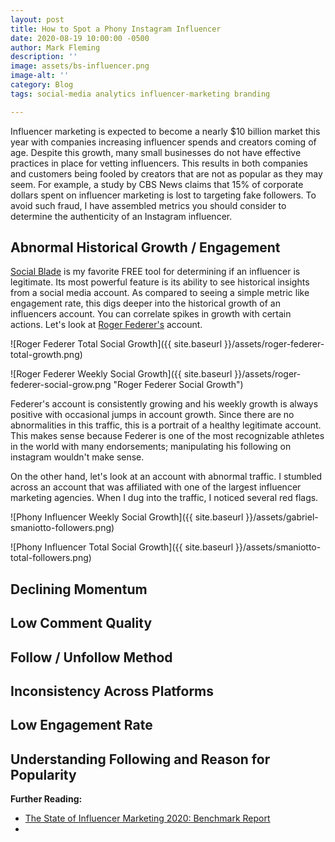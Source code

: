 ```yaml
---
layout: post
title: How to Spot a Phony Instagram Influencer
date: 2020-08-19 10:00:00 -0500
author: Mark Fleming
description: ''
image: assets/bs-influencer.png
image-alt: ''
category: Blog
tags: social-media analytics influencer-marketing branding

---
```

Influencer marketing is expected to become a nearly $10 billion market this year with companies increasing influencer spends and creators coming of age. Despite this growth, many small businesses do not have effective practices in place for vetting influencers. This results in both companies and customers being fooled by creators that are not as popular as they may seem. For example, a study by CBS News claims that 15% of corporate dollars spent on influencer marketing is lost to targeting fake followers. To avoid such fraud, I have assembled metrics you should consider to determine the authenticity of an Instagram influencer.

## Abnormal Historical Growth / Engagement

[Social Blade](https://socialblade.com/ "Social Blade") is my favorite FREE tool for determining if an influencer is legitimate. Its most powerful feature is its ability to see historical insights from a social media account. As compared to seeing a simple metric like engagement rate, this digs deeper into the historical growth of an influencers account. You can correlate spikes in growth with certain actions. Let's look at [Roger Federer's](http://instagram.com/rogerfederer "Roger Federer Instagram") account.

![Roger Federer Total Social Growth]({{ site.baseurl }}/assets/roger-federer-total-growth.png)

![Roger Federer Weekly Social Growth]({{ site.baseurl }}/assets/roger-federer-social-grow.png "Roger Federer Social Growth")

Federer's account is consistently growing and his weekly growth is always positive with  occasional jumps in account growth. Since there are no abnormalities in this traffic, this is a portrait of a healthy legitimate account. This makes sense because Federer is one of the most recognizable athletes in the world with many endorsements; manipulating his following on instagram wouldn't make sense.

On the other hand, let's look at an account with abnormal traffic. I stumbled across an account that was affiliated with one of the largest influencer marketing agencies. When I dug into the traffic, I noticed several red flags.

![Phony Influencer Weekly Social Growth]({{ site.baseurl }}/assets/gabriel-smaniotto-followers.png)

![Phony Influencer Total Social Growth]({{ site.baseurl }}/assets/smaniotto-total-followers.png)

## Declining Momentum

## Low Comment Quality

## Follow / Unfollow Method

## Inconsistency Across Platforms

## Low Engagement Rate

## Understanding Following and Reason for Popularity

**Further Reading:**

* [The State of Influencer Marketing 2020: Benchmark Report](https://influencermarketinghub.com/influencer-marketing-benchmark-report-2020/ "The State of Influencer Marketing 2020: Benchmark Report")
*